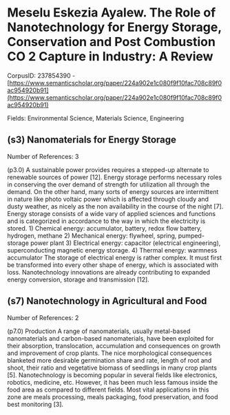 # Meselu Eskezia Ayalew. The Role of Nanotechnology for Energy Storage, Conservation and Post Combustion CO 2 Capture in Industry: A Review

CorpusID: 237854390 - [https://www.semanticscholar.org/paper/224a902e1c080f9f10fac708c89f0ac954920b91](https://www.semanticscholar.org/paper/224a902e1c080f9f10fac708c89f0ac954920b91)

Fields: Environmental Science, Materials Science, Engineering

## (s3) Nanomaterials for Energy Storage
Number of References: 3

(p3.0) A sustainable power provides requires a stepped-up alternate to renewable sources of power [12]. Energy storage performs necessary roles in conserving the over demand of strength for utilization all through the demand. On the other hand, many sorts of energy sources are intermittent in nature like photo voltaic power which is affected through cloudy and dusty weather, as nicely as the non availability in the course of the night [7]. Energy storage consists of a wide vary of applied sciences and functions and is categorized in accordance to the way in which the electricity is stored. 1) Chemical energy: accumulator, battery, redox flow battery, hydrogen, methane 2) Mechanical energy: flywheel, spring, pumped-storage power plant 3) Electrical energy: capacitor (electrical engineering), superconducting magnetic energy storage. 4) Thermal energy: warmness accumulator The storage of electrical energy is rather complex. It must first be transformed into every other shape of energy, which is associated with loss. Nanotechnology innovations are already contributing to expanded energy conversion, storage and transmission [12].
## (s7) Nanotechnology in Agricultural and Food
Number of References: 2

(p7.0) Production A range of nanomaterials, usually metal-based nanomaterials and carbon-based nanomaterials, have been exploited for their absorption, translocation, accumulation and consequences on growth and improvement of crop plants. The nice morphological consequences blanketed more desirable germination share and rate, length of root and shoot, their ratio and vegetative biomass of seedlings in many crop plants [5]. Nanotechnology is becoming popular in several fields like electronics, robotics, medicine, etc. However, it has been much less famous inside the food area as compared to different fields. Most vital applications in this zone are meals processing, meals packaging, food preservation, and food best monitoring [3].
